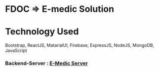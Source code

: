 # FDOC => E-medic Solution
# Technology Used
Bootstrap, ReactJS, MatarialUI, Firebase, ExpressJS, NodeJS, MongoDB, JavaScript


<h3> Backend-Server : <a href="https://project-101-doctor.herokuapp.com/">E-Medic Server</a></h3>

